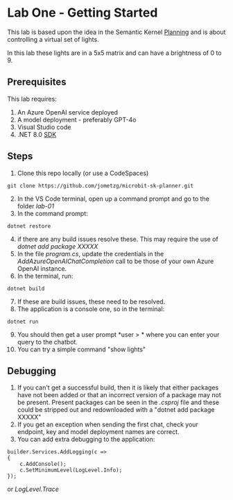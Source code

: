 # Lab One - Getting Started
This lab is based upon the idea in the Semantic Kernel [Planning](https://learn.microsoft.com/en-us/semantic-kernel/concepts/planning?pivots=programming-language-csharp) and is about controlling a virtual set of lights. 

In this lab these lights are in a 5x5 matrix and can have a brightness of 0 to 9.

## Prerequisites
This lab requires:
1. An Azure OpenAI service deployed
2. A model deployment - preferably GPT-4o
3. Visual Studio code
4. .NET 8.0 [SDK](https://dotnet.microsoft.com/en-us/download/dotnet/8.0)

## Steps
1. Clone this repo locally (or use a CodeSpaces)
```
git clone https://github.com/jometzg/microbit-sk-planner.git
```
2. In the VS Code terminal, open up a command prompt and go to the folder *lab-01*
3. In the command prompt:
```
dotnet restore 
```
4. if there are any build issues resolve these. This may require the use of *dotnet add package XXXXX*
5. In the file *program.cs*, update the credentials in the *AddAzureOpenAIChatCompletion* call to be those of your own Azure OpenAI instance.
6. In the terminal, run:
```
dotnet build
```
7. If these are build issues, these need to be resolved.
8. The application is a console one, so in the terminal:
```
dotnet run
```
9. You should then get a user prompt *user > * where you can enter your query to the chatbot.
10. You can try a simple command "show lights"


## Debugging
1. If you can't get a successful build, then it is likely that either packages have not been added or that an incorrect version of a package may not be present. Present packages can be seen in the *.csproj* file and these could be stripped out and redownloaded with a "dotnet add package XXXXX"
2. If you get an exception when sending the first chat, check your endpoint, key and model deployment names are correct.
3. You can add extra debugging to the application:
```
builder.Services.AddLogging(c => 
{
    c.AddConsole();
    c.SetMinimumLevel(LogLevel.Info);
});
```
or *LogLevel.Trace*
